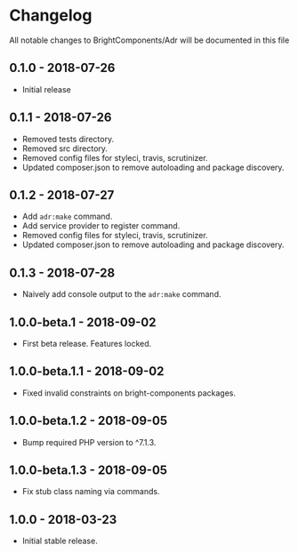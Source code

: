 # Changelog

All notable changes to BrightComponents/Adr will be documented in this file

## 0.1.0 - 2018-07-26

-   Initial release

## 0.1.1 - 2018-07-26

-   Removed tests directory.
-   Removed src directory.
-   Removed config files for styleci, travis, scrutinizer.
-   Updated composer.json to remove autoloading and package discovery.

## 0.1.2 - 2018-07-27

-   Add `adr:make` command.
-   Add service provider to register command.
-   Removed config files for styleci, travis, scrutinizer.
-   Updated composer.json to remove autoloading and package discovery.

## 0.1.3 - 2018-07-28

-   Naively add console output to the `adr:make` command.

## 1.0.0-beta.1 - 2018-09-02

-   First beta release. Features locked.

## 1.0.0-beta.1.1 - 2018-09-02

-   Fixed invalid constraints on bright-components packages.

## 1.0.0-beta.1.2 - 2018-09-05

-   Bump required PHP version to ^7.1.3.

## 1.0.0-beta.1.3 - 2018-09-05

-   Fix stub class naming via commands.

## 1.0.0 - 2018-03-23

-   Initial stable release.
